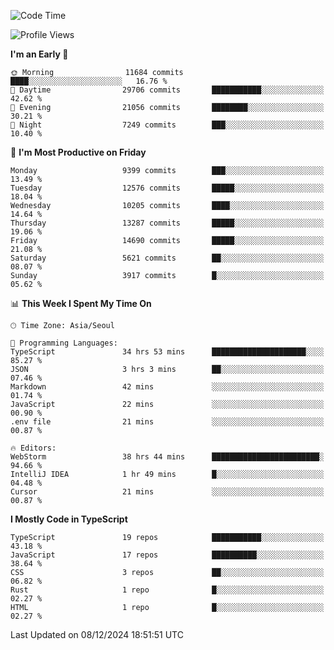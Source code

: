 <!--START_SECTION:waka-->
![Code Time](http://img.shields.io/badge/Code%20Time-7%2C011%20hrs%2018%20mins-blue)

![Profile Views](http://img.shields.io/badge/Profile%20Views-0-blue)

**I'm an Early 🐤** 

```text
🌞 Morning                11684 commits       ████░░░░░░░░░░░░░░░░░░░░░   16.76 % 
🌆 Daytime                29706 commits       ███████████░░░░░░░░░░░░░░   42.62 % 
🌃 Evening                21056 commits       ████████░░░░░░░░░░░░░░░░░   30.21 % 
🌙 Night                  7249 commits        ███░░░░░░░░░░░░░░░░░░░░░░   10.40 % 
```
📅 **I'm Most Productive on Friday** 

```text
Monday                   9399 commits        ███░░░░░░░░░░░░░░░░░░░░░░   13.49 % 
Tuesday                  12576 commits       █████░░░░░░░░░░░░░░░░░░░░   18.04 % 
Wednesday                10205 commits       ████░░░░░░░░░░░░░░░░░░░░░   14.64 % 
Thursday                 13287 commits       █████░░░░░░░░░░░░░░░░░░░░   19.06 % 
Friday                   14690 commits       █████░░░░░░░░░░░░░░░░░░░░   21.08 % 
Saturday                 5621 commits        ██░░░░░░░░░░░░░░░░░░░░░░░   08.07 % 
Sunday                   3917 commits        █░░░░░░░░░░░░░░░░░░░░░░░░   05.62 % 
```


📊 **This Week I Spent My Time On** 

```text
🕑︎ Time Zone: Asia/Seoul

💬 Programming Languages: 
TypeScript               34 hrs 53 mins      █████████████████████░░░░   85.27 % 
JSON                     3 hrs 3 mins        ██░░░░░░░░░░░░░░░░░░░░░░░   07.46 % 
Markdown                 42 mins             ░░░░░░░░░░░░░░░░░░░░░░░░░   01.74 % 
JavaScript               22 mins             ░░░░░░░░░░░░░░░░░░░░░░░░░   00.90 % 
.env file                21 mins             ░░░░░░░░░░░░░░░░░░░░░░░░░   00.87 % 

🔥 Editors: 
WebStorm                 38 hrs 44 mins      ████████████████████████░   94.66 % 
IntelliJ IDEA            1 hr 49 mins        █░░░░░░░░░░░░░░░░░░░░░░░░   04.48 % 
Cursor                   21 mins             ░░░░░░░░░░░░░░░░░░░░░░░░░   00.87 % 
```

**I Mostly Code in TypeScript** 

```text
TypeScript               19 repos            ███████████░░░░░░░░░░░░░░   43.18 % 
JavaScript               17 repos            ██████████░░░░░░░░░░░░░░░   38.64 % 
CSS                      3 repos             ██░░░░░░░░░░░░░░░░░░░░░░░   06.82 % 
Rust                     1 repo              █░░░░░░░░░░░░░░░░░░░░░░░░   02.27 % 
HTML                     1 repo              █░░░░░░░░░░░░░░░░░░░░░░░░   02.27 % 
```




 Last Updated on 08/12/2024 18:51:51 UTC
<!--END_SECTION:waka-->
